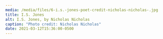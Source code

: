 ```yaml
---
media: /media/files/6-i.s.-jones-poet-credit-nicholas-nicholas-.jpg
title: I.S. Jones
alt: I.S. Jones, by Nicholas Nicholas
caption: "Photo credit: Nicholas Nicholas"
date: 2021-03-12T15:36:00-0500
---
```

